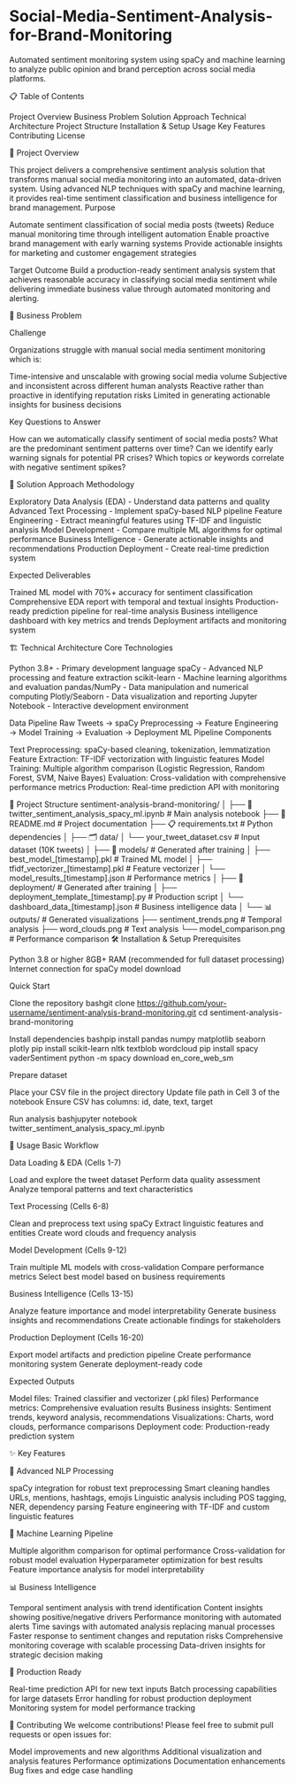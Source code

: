 # Social-Media-Sentiment-Analysis-for-Brand-Monitoring

Automated sentiment monitoring system using spaCy and machine learning to analyze public opinion and brand perception across social media platforms.

📋 Table of Contents

Project Overview
Business Problem
Solution Approach
Technical Architecture
Project Structure
Installation & Setup
Usage
Key Features
Contributing
License

🎯 Project Overview

This project delivers a comprehensive sentiment analysis solution that transforms manual social media monitoring into an automated, data-driven system. Using advanced NLP techniques with spaCy and machine learning, it provides real-time sentiment classification and business intelligence for brand management.
Purpose

Automate sentiment classification of social media posts (tweets)
Reduce manual monitoring time through intelligent automation
Enable proactive brand management with early warning systems
Provide actionable insights for marketing and customer engagement strategies

Target Outcome
Build a production-ready sentiment analysis system that achieves reasonable accuracy in classifying social media sentiment while delivering immediate business value through automated monitoring and alerting.

🎯 Business Problem

Challenge

Organizations struggle with manual social media sentiment monitoring which is:

Time-intensive and unscalable with growing social media volume
Subjective and inconsistent across different human analysts
Reactive rather than proactive in identifying reputation risks
Limited in generating actionable insights for business decisions

Key Questions to Answer

How can we automatically classify sentiment of social media posts?
What are the predominant sentiment patterns over time?
Can we identify early warning signals for potential PR crises?
Which topics or keywords correlate with negative sentiment spikes?

🚀 Solution Approach
Methodology

Exploratory Data Analysis (EDA) - Understand data patterns and quality
Advanced Text Processing - Implement spaCy-based NLP pipeline
Feature Engineering - Extract meaningful features using TF-IDF and linguistic analysis
Model Development - Compare multiple ML algorithms for optimal performance
Business Intelligence - Generate actionable insights and recommendations
Production Deployment - Create real-time prediction system

Expected Deliverables

Trained ML model with 70%+ accuracy for sentiment classification
Comprehensive EDA report with temporal and textual insights
Production-ready prediction pipeline for real-time analysis
Business intelligence dashboard with key metrics and trends
Deployment artifacts and monitoring system

🏗️ Technical Architecture
Core Technologies

Python 3.8+ - Primary development language
spaCy - Advanced NLP processing and feature extraction
scikit-learn - Machine learning algorithms and evaluation
pandas/NumPy - Data manipulation and numerical computing
Plotly/Seaborn - Data visualization and reporting
Jupyter Notebook - Interactive development environment

Data Pipeline
Raw Tweets → spaCy Preprocessing → Feature Engineering → Model Training → Evaluation → Deployment
ML Pipeline Components

Text Preprocessing: spaCy-based cleaning, tokenization, lemmatization
Feature Extraction: TF-IDF vectorization with linguistic features
Model Training: Multiple algorithm comparison (Logistic Regression, Random Forest, SVM, Naive Bayes)
Evaluation: Cross-validation with comprehensive performance metrics
Production: Real-time prediction API with monitoring

📁 Project Structure
sentiment-analysis-brand-monitoring/
│
├── 📓 twitter_sentiment_analysis_spacy_ml.ipynb    # Main analysis notebook
├── 📄 README.md                                    # Project documentation
├── 📋 requirements.txt                             # Python dependencies
│
├── 🗂️ data/
│   └── your_tweet_dataset.csv                     # Input dataset (10K tweets)
│
├── 🤖 models/                                      # Generated after training
│   ├── best_model_[timestamp].pkl                 # Trained ML model
│   ├── tfidf_vectorizer_[timestamp].pkl          # Feature vectorizer
│   └── model_results_[timestamp].json            # Performance metrics
│
├── 🚀 deployment/                                  # Generated after training
│   ├── deployment_template_[timestamp].py         # Production script
│   └── dashboard_data_[timestamp].json           # Business intelligence data
│
└── 📊 outputs/                                     # Generated visualizations
    ├── sentiment_trends.png                       # Temporal analysis
    ├── word_clouds.png                           # Text analysis
    └── model_comparison.png                      # Performance comparison
🛠️ Installation & Setup
Prerequisites

Python 3.8 or higher
8GB+ RAM (recommended for full dataset processing)
Internet connection for spaCy model download

Quick Start

Clone the repository
bashgit clone https://github.com/your-username/sentiment-analysis-brand-monitoring.git
cd sentiment-analysis-brand-monitoring

Install dependencies
bashpip install pandas numpy matplotlib seaborn plotly
pip install scikit-learn nltk textblob wordcloud
pip install spacy vaderSentiment
python -m spacy download en_core_web_sm

Prepare dataset

Place your CSV file in the project directory
Update file path in Cell 3 of the notebook
Ensure CSV has columns: id, date, text, target


Run analysis
bashjupyter notebook twitter_sentiment_analysis_spacy_ml.ipynb


📖 Usage
Basic Workflow

Data Loading & EDA (Cells 1-7)

Load and explore the tweet dataset
Perform data quality assessment
Analyze temporal patterns and text characteristics


Text Processing (Cells 6-8)

Clean and preprocess text using spaCy
Extract linguistic features and entities
Create word clouds and frequency analysis


Model Development (Cells 9-12)

Train multiple ML models with cross-validation
Compare performance metrics
Select best model based on business requirements


Business Intelligence (Cells 13-15)

Analyze feature importance and model interpretability
Generate business insights and recommendations
Create actionable findings for stakeholders


Production Deployment (Cells 16-20)

Export model artifacts and prediction pipeline
Create performance monitoring system
Generate deployment-ready code



Expected Outputs

Model files: Trained classifier and vectorizer (.pkl files)
Performance metrics: Comprehensive evaluation results
Business insights: Sentiment trends, keyword analysis, recommendations
Visualizations: Charts, word clouds, performance comparisons
Deployment code: Production-ready prediction system

✨ Key Features

🔬 Advanced NLP Processing

spaCy integration for robust text preprocessing
Smart cleaning handles URLs, mentions, hashtags, emojis
Linguistic analysis including POS tagging, NER, dependency parsing
Feature engineering with TF-IDF and custom linguistic features

🤖 Machine Learning Pipeline

Multiple algorithm comparison for optimal performance
Cross-validation for robust model evaluation
Hyperparameter optimization for best results
Feature importance analysis for model interpretability

📊 Business Intelligence

Temporal sentiment analysis with trend identification
Content insights showing positive/negative drivers
Performance monitoring with automated alerts
Time savings with automated analysis replacing manual processes
Faster response to sentiment changes and reputation risks
Comprehensive monitoring coverage with scalable processing
Data-driven insights for strategic decision making

🔧 Production Ready

Real-time prediction API for new text inputs
Batch processing capabilities for large datasets
Error handling for robust production deployment
Monitoring system for model performance tracking

🤝 Contributing
We welcome contributions! Please feel free to submit pull requests or open issues for:

Model improvements and new algorithms
Additional visualization and analysis features
Performance optimizations
Documentation enhancements
Bug fixes and edge case handling
